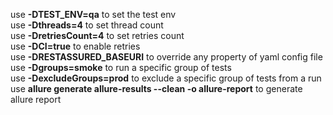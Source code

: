 use **-DTEST_ENV=qa** to set the test env <br/>
use **-Dthreads=4** to set thread count <br/>
use **-DretriesCount=4** to set retries count <br/>
use **-DCI=true** to enable retries <br/>
use **-DRESTASSURED_BASEURI** to override any property of yaml config file <br/>
use **-Dgroups=smoke** to run a specific group of tests <br/>
use **-DexcludeGroups=prod** to exclude a specific group of tests from a run <br/>
use **allure generate allure-results --clean -o allure-report** to generate allure report <br/>